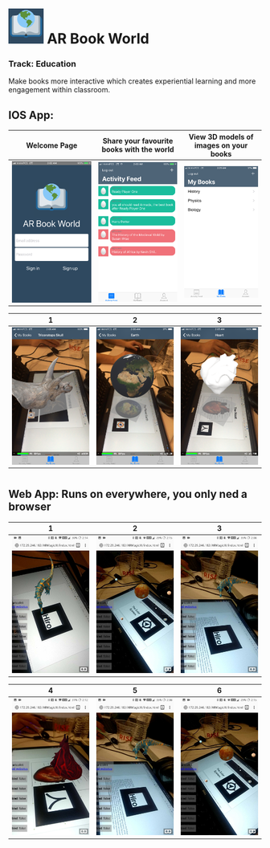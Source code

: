 # <img src="https://github.com/mixemer/AR-Book-World/blob/master/images/logo6.png" width="70">   AR Book World 
### Track: Education


Make books more interactive which creates experiential learning and more engagement within classroom.

## IOS App:
Welcome Page                 |Share your favourite books with the world | View 3D models of images on your books
:---------------------------:|:------------------------------:|:------------------------------:
![](images/Welcome.PNG)      |  ![](images/Activity-Feed.PNG) | ![](images/myBooks.PNG)



1                            |  2                             | 3
:---------------------------:|:------------------------------:|:------------------------------:
![](images/Skull2.PNG)      |  ![](images/Earth.PNG)         | ![](images/Heart.PNG)


#

## Web App: Runs on everywhere, you only ned a browser
1                            |2                               | 3
:---------------------------:|:------------------------------:|:------------------------------:
![](images/Web1.jpg)      |  ![](images/Web6.jpg) | ![](images/web3.jpg)



4                            |  5                             | 6
:---------------------------:|:------------------------------:|:------------------------------:
![](images/web5.jpg)      |  ![](images/web3.jpg)         | ![](images/Web6.jpg)
